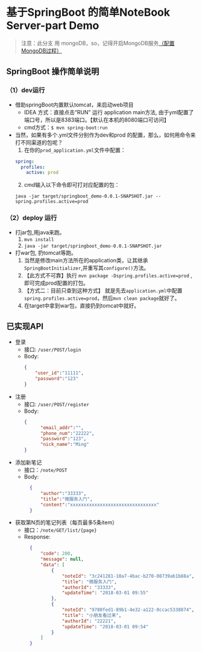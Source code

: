 # 基于SpringBoot 的简单NoteBook Server-part Demo
> 注意：此分支 用 mongoDB，so，记得开启MongoDB服务[（配置MongoDB过程）](http://blog.csdn.net/ityouknow/article/details/71402893)

## SpringBoot 操作简单说明
### （1）dev运行
* 借助springBoot内置默认tomcat，来启动web项目
  * IDEA 方式：直接点击“RUN” 运行 application main方法, 由于yml配置了端口号，所以是8383端口。【默认在本机的8080端口可访问】
  * cmd方式：`$ mvn spring-boot:run`
* 当然，如果有多个.yml文件分别作为dev和prod 的配置，那么，如何用命令来打不同渠道的包呢？
  1. 在你的`prod_application.yml`文件中配置：
    ```yml
    spring:
      profiles:
        active: prod
    ```
  2. cmd输入以下命令即可打对应配置的包：
    ```
    java -jar target/springboot_demo-0.0.1-SNAPSHOT.jar --spring.profiles.active=prod
    ```
### （2）deploy 运行
* 打jar包,用java来跑。
  1. `mvn install`
  2. `java -jar target/springboot_demo-0.0.1-SNAPSHOT.jar`
* 打war包, 扔tomcat等跑。
  1. 当然是修改main方法所在的application类，让其继承`SpringBootInitializer`,并重写其`configure()`方法。
  2. 【此方式不可靠】执行 `mvn package -Dspring.profiles.active=prod` , 即可完成prod配置的打包。
  3. 【方式二：目前只查到这种方式】 就是先去`application.yml`中配置`spring.profiles.active=prod`，然后`mvn clean package`就好了。
  4. 在target中拿到war包，直接扔到tomcat中就好。

 ## 已实现API
 * 登录
   * 接口: `/user/POST/login`
   * Body:
      ```json
      {
    	  "user_id":"11111",
    	  "password":"123"
      }
      ```
 * 注册
   * 接口: `/user/POST/register`
   * Body:
      ```json
      {
            "email_addr":"",
            "phone_num":"22222",
            "password":"123",
            "nick_name":"Ming"
      }
      ```
 * 添加新笔记
   * 接口：`/note/POST`
   * Body:
      ```json
        {
            "author":"33333",
            "title":"微服务入门",
            "content":"xxxxxxxxxxxxxxxxxxxxxxxxxxxxxxxx"
        }
      ```
 * 获取第N页的笔记列表（每页最多5条item）
   * 接口：`/note/GET/list/{page}`
   * Response:
      ```json
        {
            "code": 200,
            "message": null,
            "data": [
                {
                    "noteId": "3c241281-10a7-4bac-b270-08739ab1b88a",
                    "title": "微服务入门",
                    "authorId": "33333",
                    "updateTime": "2018-03-01 09:55"
                },
                {
                    "noteId": "9780fed1-89b1-4e32-a122-0ccac5338874",
                    "title": "小朋友看过来",
                    "authorId": "22221",
                    "updateTime": "2018-03-01 09:54"
                }
            ]
        }
      ```